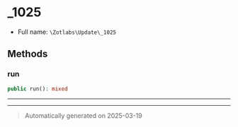 
# _1025





* Full name: `\Zotlabs\Update\_1025`




## Methods


### run



```php
public run(): mixed
```












***


***
> Automatically generated on 2025-03-19
